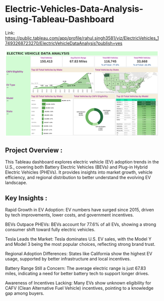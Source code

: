 # Electric-Vehicles-Data-Analysis-using-Tableau-Dashboard

Link: https://public.tableau.com/app/profile/rahul.singh3581/viz/ElectricVehicles_17493268723270/ElectricVehicleDataAnalysis?publish=yes

![Dashboard](https://github.com/r-rahulsingh/EV-Data-Analysis-Tableau/blob/main/Electric%20Vehicle%20Data%20Analysis.png)

## Project Overview : 
This Tableau dashboard explores electric vehicle (EV) adoption trends in the U.S., covering both Battery Electric Vehicles (BEVs) and Plug-in Hybrid Electric Vehicles (PHEVs). It provides insights into market growth, vehicle efficiency, and regional distribution to better understand the evolving EV landscape.

## Key Insights : 

Rapid Growth in EV Adoption: EV numbers have surged since 2015, driven by tech improvements, lower costs, and government incentives.

BEVs Outpace PHEVs: BEVs account for 77.6% of all EVs, showing a strong consumer shift toward fully electric vehicles.

Tesla Leads the Market: Tesla dominates U.S. EV sales, with the Model Y and Model 3 being the most popular choices, reflecting strong brand trust.

Regional Adoption Differences: States like California show the highest EV usage, supported by better infrastructure and local incentives.

Battery Range Still a Concern: The average electric range is just 67.83 miles, indicating a need for better battery tech to support longer drives.

Awareness of Incentives Lacking: Many EVs show unknown eligibility for CAFV (Clean Alternative Fuel Vehicle) incentives, pointing to a knowledge gap among buyers.
